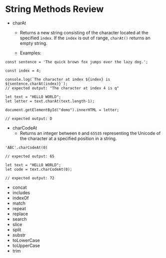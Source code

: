 <h1>String Methods Review</h1>

- charAt
  - Returns a new string consisting of the character located at the specified `index`. If the `index` is out of range, `charAt()` returns an empty string.

  - Examples:
```
const sentence = 'The quick brown fox jumps over the lazy dog.';

const index = 4;

console.log(`The character at index ${index} is ${sentence.charAt(index)}`);
// expected output: "The character at index 4 is q"
```

```
let text = "HELLO WORLD";
let letter = text.charAt(text.length-1);

document.getElementById("demo").innerHTML = letter;

// expected output: D
```
- charCodeAt
  - Returns an integer between `0` and `65535` representing the Unicode of the character at a specified position in a string.
```
'ABC'.charCodeAt(0) 

// expected output: 65
```

```
let text = "HELLO WORLD";
let code = text.charCodeAt(0);

// expected output: 72
```
- concat
- includes
- indexOf
- match
- repeat
- replace
- search
- slice
- split
- substr
- toLowerCase
- toUpperCase
- trim
